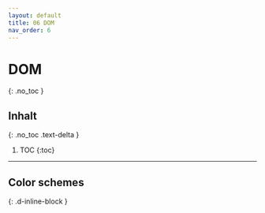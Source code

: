 ```yaml
---
layout: default
title: 06 DOM
nav_order: 6
---
```


# DOM
{: .no_toc }

## Inhalt
{: .no_toc .text-delta }

1. TOC
{:toc}

---

## Color schemes
{: .d-inline-block }

